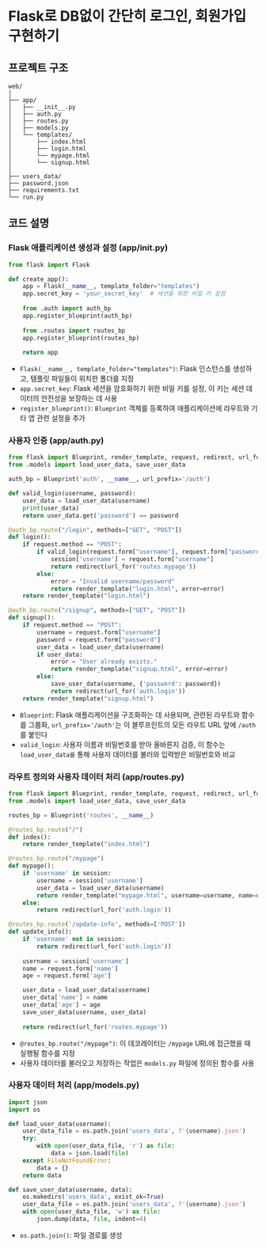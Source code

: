 # Flask로 DB없이 간단히 로그인, 회원가입 구현하기

## 프로젝트 구조
```
web/
│
├── app/
│   ├── __init__.py
│   ├── auth.py
│   ├── routes.py
│   ├── models.py
│   └── templates/
│       ├── index.html
│       ├── login.html
│       └── mypage.html
│       └── signup.html
│
├── users_data/
├── password.json
├── requirements.txt
└── run.py
```

## 코드 설명

### Flask 애플리케이션 생성과 설정 (app/__init__.py)
```python
from flask import Flask

def create_app():
    app = Flask(__name__, template_folder="templates")
    app.secret_key = 'your_secret_key'  # 세션을 위한 비밀 키 설정
    
    from .auth import auth_bp
    app.register_blueprint(auth_bp)
    
    from .routes import routes_bp
    app.register_blueprint(routes_bp)
    
    return app
```
- `Flask(__name__, template_folder="templates")`: Flask 인스턴스를 생성하고, 템플릿 파일들이 위치한 폴더를 지정
- `app.secret_key`: Flask 세션을 암호화하기 위한 비밀 키를 설정, 이 키는 세션 데이터의 안전성을 보장하는 데 사용
- `register_blueprint()`: `Blueprint` 객체를 등록하여 애플리케이션에 라우트와 기타 앱 관련 설정을 추가

### 사용자 인증 (app/auth.py)
```python
from flask import Blueprint, render_template, request, redirect, url_for, session
from .models import load_user_data, save_user_data

auth_bp = Blueprint('auth', __name__, url_prefix='/auth')

def valid_login(username, password):
    user_data = load_user_data(username)
    print(user_data)
    return user_data.get('password') == password

@auth_bp.route("/login", methods=["GET", "POST"])
def login():
    if request.method == "POST":
        if valid_login(request.form["username"], request.form["password"]):
            session['username'] = request.form["username"]
            return redirect(url_for('routes.mypage'))
        else:
            error = "Invalid username/password"
            return render_template("login.html", error=error)
    return render_template("login.html")

@auth_bp.route("/signup", methods=["GET", "POST"])
def signup():
    if request.method == "POST":
        username = request.form["username"]
        password = request.form["password"]
        user_data = load_user_data(username)
        if user_data:
            error = "User already exists."
            return render_template("signup.html", error=error)
        else:
            save_user_data(username, {'password': password})
            return redirect(url_for('auth.login'))
    return render_template("signup.html")
```
- `Blueprint`: Flask 애플리케이션을 구조화하는 데 사용되며, 관련된 라우트와 함수를 그룹화, `url_prefix='/auth'`는 이 블루프린트의 모든 라우트 URL 앞에 `/auth`를 붙인다
- `valid_login`: 사용자 이름과 비밀번호를 받아 올바른지 검증, 이 함수는 `load_user_data를` 통해 사용자 데이터를 불러와 입력받은 비밀번호와 비교

### 라우트 정의와 사용자 데이터 처리 (app/routes.py)
```python
from flask import Blueprint, render_template, request, redirect, url_for, session
from .models import load_user_data, save_user_data

routes_bp = Blueprint('routes', __name__)

@routes_bp.route("/")
def index():
    return render_template("index.html")

@routes_bp.route("/mypage")
def mypage():
    if 'username' in session:
        username = session['username']
        user_data = load_user_data(username)
        return render_template("mypage.html", username=username, name=user_data.get('name', ''), age=user_data.get('age', ''))
    else:
        return redirect(url_for('auth.login'))

@routes_bp.route('/update-info', methods=['POST'])
def update_info():
    if 'username' not in session:
        return redirect(url_for('auth.login'))
    
    username = session['username']
    name = request.form['name']
    age = request.form['age']

    user_data = load_user_data(username)
    user_data['name'] = name
    user_data['age'] = age
    save_user_data(username, user_data)
    
    return redirect(url_for('routes.mypage'))
```
- `@routes_bp.route("/mypage")`: 이 데코레이터는 `/mypage` URL에 접근했을 때 실행될 함수를 지정
- 사용자 데이터를 불러오고 저장하는 작업은 `models.py` 파일에 정의된 함수를 사용

### 사용자 데이터 처리 (app/models.py)
```python
import json
import os

def load_user_data(username):
    user_data_file = os.path.join('users_data', f'{username}.json')
    try:
        with open(user_data_file, 'r') as file:
            data = json.load(file)
    except FileNotFoundError:
        data = {}
    return data

def save_user_data(username, data):
    os.makedirs('users_data', exist_ok=True)
    user_data_file = os.path.join('users_data', f'{username}.json')
    with open(user_data_file, 'w') as file:
        json.dump(data, file, indent=4)
```
- `os.path.join()`: 파일 경로를 생성
